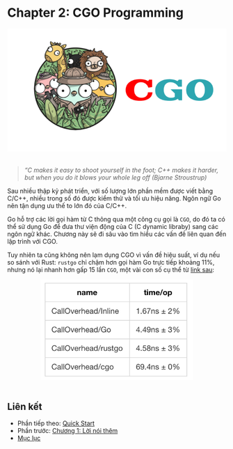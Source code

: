 # Chapter 2: CGO Programming

<div align="center">
	<img src="../images/ch2.png">
	<br/>
	<span align="center">
		<i></i>
	</span>
</div>
<br/>

>*“C makes it easy to shoot yourself in the foot; C++ makes it harder, but when you do it blows your whole leg off (Bjarne Stroustrup)*

Sau nhiều thập kỷ phát triển, với số lượng lớn phần mềm được viết bằng C/C++, nhiều trong số đó được kiểm thử và tối ưu hiệu năng. Ngôn ngữ Go nên tận dụng ưu thế to lớn đó của C/C++.

Go hỗ trợ các lời gọi hàm từ C thông qua một công cụ gọi là `CGO`, do đó ta có thể sử dụng Go để đưa thư viện động của C (C dynamic libraby) sang các ngôn ngữ khác. Chương này sẽ đi sâu vào tìm hiểu các vấn đề liên quan đến lập trình với CGO.

Tuy nhiên ta cũng không nên lạm dụng CGO vì vấn đề hiệu suất, ví dụ nếu so sánh với Rust: `rustgo` chỉ chậm hơn gọi hàm Go trực tiếp khoảng 11%, nhưng nó lại nhanh hơn gấp 15 lần `CGO`, một vài con số cụ thể từ [link sau](https://blog.filippo.io/rustgo/):

<div align="center">
	<img src="../images/ch2-table-per.png" width="350>
	<br/>
	<span align="center">
		<i></i>
	</span>
</div>
<br/>

## Liên kết
* Phần tiếp theo: [Quick Start](./ch2-01-quick-start.md)
* Phần trước: [Chương 1: Lời nói thêm](../ch1-basic/README.md)
* [Mục lục](../SUMMARY.md)